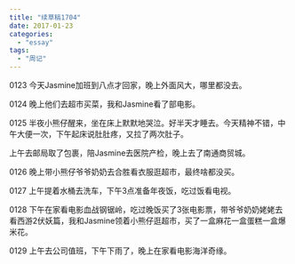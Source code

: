 ```yaml
---
title: "续草稿1704"
date: 2017-01-23
categories: 
  - "essay"
tags: 
  - "周记"
---
```


0123 今天Jasmine加班到八点才回家，晚上外面风大，哪里都没去。

0124 晚上他们去超市买菜，我和Jasmine看了部电影。

0125 半夜小熊仔醒来，坐在床上默默地哭泣。好半天才睡去。今天精神不错，中午大便一次，下午起床说肚肚疼，又拉了两次肚子。

上午去邮局取了包裹，陪Jasmine去医院产检，晚上去了南通商贸城。

0126 晚上带小熊仔爷爷奶奶去合胜看衣服逛超市，最终啥都没买。

0127 上午提着水桶去洗车，下午3点准备年夜饭，吃过饭看电视。

0128 下午在家看电影血战钢锯岭，吃过晚饭买了3张电影票，带爷爷奶奶姥姥去看西游2伏妖篇，我和Jasmine领着小熊仔逛超市，买了一盒麻花一盒蛋糕一盒爆米花。

0129 上午去公司值班，下午下雨了，晚上在家看电影海洋奇缘。
